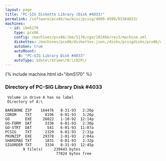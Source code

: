 ```yaml
---
layout: page
title: "PC-SIG Diskette Library (Disk #4033)"
permalink: /software/pcx86/sw/misc/pcsig/4000-4999/DISK4033/
machines:
  - id: ibm5170
    type: pcx86
    config: /machines/pcx86/ibm/5170/cga/1024kb/rev3/machine.xml
    diskettes: /machines/pcx86/diskettes.json,/disks/pcsigdisks/pcx86/diskettes.json
    autoGen: true
    autoMount:
      B: "PC-SIG Library Disk #4033"
    autoType: $date\r$time\rB:\rDIR\r
---
```


{% include machine.html id="ibm5170" %}

### Directory of PC-SIG Library Disk #4033

     Volume in drive A has no label
     Directory of A:\

    BAREBONE ZIP    164476   8-31-93   2:26p
    CDROM    TXT      8196   6-01-93   3:26p
    GO       EXE     26022   1-10-92  12:14p
    GO-FORM  DAT      3336   6-01-93   2:30p
    GO-STRT  DAT       541   6-01-93  11:07a
    PCSIG    TXT      2329   6-01-93   2:31p
    PKUNZIP  EXE     29378   2-01-93   2:04a
    SHAREMAG TXT      1831   6-01-93   2:32p
    SIGORDER TXT      3334   8-31-93  12:45p
            9 file(s)     239443 bytes
                           77824 bytes free
